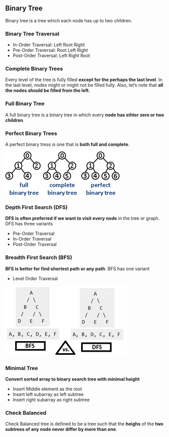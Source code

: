 
## Binary Tree
Binary tree is a tree which each node has up to two children.

### Binary Tree Traversal
 * In-Order Traversal: Left Root Right 
 * Pre-Order Traversal: Root Left Right
 * Post-Order Traversal: Left Right Root
 
### Complete Binary Trees
Every level of the tree is fully filled **except for the perhaps the last level**. In the last level, nodes might or might not be filled fully. Also, let’s note that **all the nodes should be filled from the left**.
### Full Binary Tree
A full binary tree is a binary tree in which every **node has eihter zero or two children**.
### Perfect Binary Trees
A perfect binary tress is one that is **both full and complete**.

![binary tree types](https://github.com/Mfarzana/cracking_the_coding_interview/blob/main/images/binarytrees.png)

### Depth First Search (DFS)
**DFS is often preferred if we want to visit every node** in the tree or graph. DFS has three variants
* Pre-Order Traversal
* In-Order Traversal
* Post-Order Traversal
### Breadth First Search (BFS)
**BFS is better for find shortest path or any path**. BFS has one variant
* Level Order Traversal

![BFS DFS](https://github.com/Mfarzana/cracking_the_coding_interview/blob/main/images/BFS-and-DFS.jpg)

### Minimal Tree
**Convert sorted array to binary search tree with minimal height**
* Insert Middle element as the root
* Insert left subarray as left subtree
* Insert right subarray as right subtree
### Check Balanced
Check Balanced tree is defined to be a tree such that the **heighs** of the **two subtrees of any node never differ by more than one**. 
